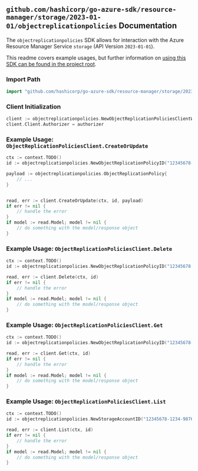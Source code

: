 
## `github.com/hashicorp/go-azure-sdk/resource-manager/storage/2023-01-01/objectreplicationpolicies` Documentation

The `objectreplicationpolicies` SDK allows for interaction with the Azure Resource Manager Service `storage` (API Version `2023-01-01`).

This readme covers example usages, but further information on [using this SDK can be found in the project root](https://github.com/hashicorp/go-azure-sdk/tree/main/docs).

### Import Path

```go
import "github.com/hashicorp/go-azure-sdk/resource-manager/storage/2023-01-01/objectreplicationpolicies"
```


### Client Initialization

```go
client := objectreplicationpolicies.NewObjectReplicationPoliciesClientWithBaseURI("https://management.azure.com")
client.Client.Authorizer = authorizer
```


### Example Usage: `ObjectReplicationPoliciesClient.CreateOrUpdate`

```go
ctx := context.TODO()
id := objectreplicationpolicies.NewObjectReplicationPolicyID("12345678-1234-9876-4563-123456789012", "example-resource-group", "storageAccountValue", "objectReplicationPolicyIdValue")

payload := objectreplicationpolicies.ObjectReplicationPolicy{
	// ...
}


read, err := client.CreateOrUpdate(ctx, id, payload)
if err != nil {
	// handle the error
}
if model := read.Model; model != nil {
	// do something with the model/response object
}
```


### Example Usage: `ObjectReplicationPoliciesClient.Delete`

```go
ctx := context.TODO()
id := objectreplicationpolicies.NewObjectReplicationPolicyID("12345678-1234-9876-4563-123456789012", "example-resource-group", "storageAccountValue", "objectReplicationPolicyIdValue")

read, err := client.Delete(ctx, id)
if err != nil {
	// handle the error
}
if model := read.Model; model != nil {
	// do something with the model/response object
}
```


### Example Usage: `ObjectReplicationPoliciesClient.Get`

```go
ctx := context.TODO()
id := objectreplicationpolicies.NewObjectReplicationPolicyID("12345678-1234-9876-4563-123456789012", "example-resource-group", "storageAccountValue", "objectReplicationPolicyIdValue")

read, err := client.Get(ctx, id)
if err != nil {
	// handle the error
}
if model := read.Model; model != nil {
	// do something with the model/response object
}
```


### Example Usage: `ObjectReplicationPoliciesClient.List`

```go
ctx := context.TODO()
id := objectreplicationpolicies.NewStorageAccountID("12345678-1234-9876-4563-123456789012", "example-resource-group", "storageAccountValue")

read, err := client.List(ctx, id)
if err != nil {
	// handle the error
}
if model := read.Model; model != nil {
	// do something with the model/response object
}
```

